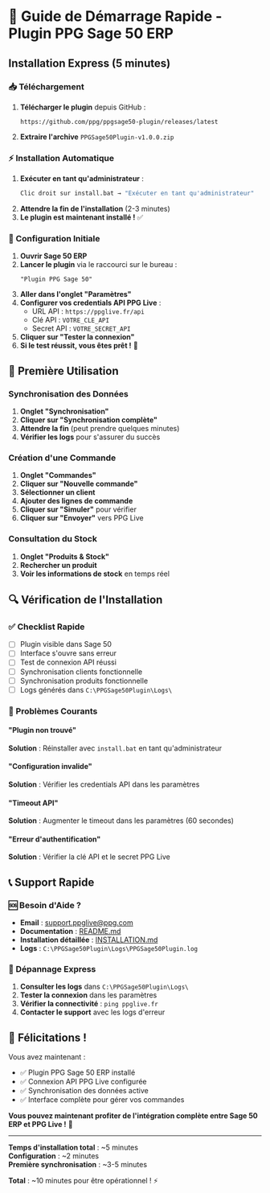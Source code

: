 # 🚀 Guide de Démarrage Rapide - Plugin PPG Sage 50 ERP

## Installation Express (5 minutes)

### 📥 Téléchargement
1. **Télécharger le plugin** depuis GitHub :
   ```
   https://github.com/ppg/ppgsage50-plugin/releases/latest
   ```
2. **Extraire l'archive** `PPGSage50Plugin-v1.0.0.zip`

### ⚡ Installation Automatique
1. **Exécuter en tant qu'administrateur** :
   ```cmd
   Clic droit sur install.bat → "Exécuter en tant qu'administrateur"
   ```
2. **Attendre la fin de l'installation** (2-3 minutes)
3. **Le plugin est maintenant installé !** ✅

### 🔧 Configuration Initiale
1. **Ouvrir Sage 50 ERP**
2. **Lancer le plugin** via le raccourci sur le bureau :
   ```
   "Plugin PPG Sage 50"
   ```
3. **Aller dans l'onglet "Paramètres"**
4. **Configurer vos credentials API PPG Live** :
   - URL API : `https://ppglive.fr/api`
   - Clé API : `VOTRE_CLE_API`
   - Secret API : `VOTRE_SECRET_API`
5. **Cliquer sur "Tester la connexion"**
6. **Si le test réussit, vous êtes prêt !** 🎉

## 🎯 Première Utilisation

### Synchronisation des Données
1. **Onglet "Synchronisation"**
2. **Cliquer sur "Synchronisation complète"**
3. **Attendre la fin** (peut prendre quelques minutes)
4. **Vérifier les logs** pour s'assurer du succès

### Création d'une Commande
1. **Onglet "Commandes"**
2. **Cliquer sur "Nouvelle commande"**
3. **Sélectionner un client**
4. **Ajouter des lignes de commande**
5. **Cliquer sur "Simuler"** pour vérifier
6. **Cliquer sur "Envoyer"** vers PPG Live

### Consultation du Stock
1. **Onglet "Produits & Stock"**
2. **Rechercher un produit**
3. **Voir les informations de stock** en temps réel

## 🔍 Vérification de l'Installation

### ✅ Checklist Rapide
- [ ] Plugin visible dans Sage 50
- [ ] Interface s'ouvre sans erreur
- [ ] Test de connexion API réussi
- [ ] Synchronisation clients fonctionnelle
- [ ] Synchronisation produits fonctionnelle
- [ ] Logs générés dans `C:\PPGSage50Plugin\Logs\`

### 🚨 Problèmes Courants

#### "Plugin non trouvé"
**Solution** : Réinstaller avec `install.bat` en tant qu'administrateur

#### "Configuration invalide"
**Solution** : Vérifier les credentials API dans les paramètres

#### "Timeout API"
**Solution** : Augmenter le timeout dans les paramètres (60 secondes)

#### "Erreur d'authentification"
**Solution** : Vérifier la clé API et le secret PPG Live

## 📞 Support Rapide

### 🆘 Besoin d'Aide ?
- **Email** : support.ppglive@ppg.com
- **Documentation** : [README.md](README.md)
- **Installation détaillée** : [INSTALLATION.md](INSTALLATION.md)
- **Logs** : `C:\PPGSage50Plugin\Logs\PPGSage50Plugin.log`

### 🔧 Dépannage Express
1. **Consulter les logs** dans `C:\PPGSage50Plugin\Logs\`
2. **Tester la connexion** dans les paramètres
3. **Vérifier la connectivité** : `ping ppglive.fr`
4. **Contacter le support** avec les logs d'erreur

## 🎉 Félicitations !

Vous avez maintenant :
- ✅ Plugin PPG Sage 50 ERP installé
- ✅ Connexion API PPG Live configurée
- ✅ Synchronisation des données active
- ✅ Interface complète pour gérer vos commandes

**Vous pouvez maintenant profiter de l'intégration complète entre Sage 50 ERP et PPG Live !** 🚀

---

**Temps d'installation total** : ~5 minutes  
**Configuration** : ~2 minutes  
**Première synchronisation** : ~3-5 minutes  

**Total** : ~10 minutes pour être opérationnel ! ⚡
